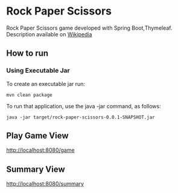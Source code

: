 # Rock Paper Scissors
Rock Paper Scissors game developed with Spring Boot,Thymeleaf.
Description available on [Wikipedia](https://en.wikipedia.org/wiki/Rock_paper_scissors)

## How to run

### Using Executable Jar

To create an executable jar run:

>
	mvn clean package
	
To run that application, use the java -jar command, as follows:

>
	java -jar target/rock-paper-scissors-0.0.1-SNAPSHOT.jar
	
## Play Game View
	
[http://localhost:8080/game](http://localhost:8080/game)

## Summary View
	
[http://localhost:8080/summary](http://localhost:8080/summary)
